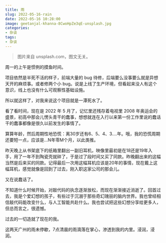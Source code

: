 ```yaml
---
title: 雨
slug: 2022-05-16-rain
date: 2022-05-16 10:28:00
image: geetanjal-khanna-8CwoHpZe3qE-unsplash.jpg
categories:
- 杂谈
tags:
- 杂谈
---
```


> 图片来自 unsplash.com，图文无关。

周一的上午是惯例的摸鱼时间。

项目依然是半死不活的样子，前端大量的 bug 待修，后端要么没事要么就是异想天开的麻烦事。或者修两个小 bug。说是上线了生产环境，但看起来没人有这个意识，线上也没有什么可观察性基础设施。

所以就这样了，对我来说这个项目就是一潭死水了。

看了看时间，现在是 2022 年 5 月了，记忆里还残存着电视里 2008 年奥运会的盛景，初高中那会儿愣头青干的蠢事，想想就连在入行以来第一份工作里说的蠢话干的蠢事都像是很久以前发生的事情了。

算算年龄，然后周期性地恐慌：离30岁还有6、5、4、3....年。哦，我的恐慌周期还要短一点，应该是...N年零M个月，以此类推。

昨天晚上从书架底下的纸箱里翻出一副旧耳机，映像里最初是在18还是19年入手，用了一年不到陶瓷壳就碎了，于是过了段时间又买了同款。昨晚翻出来的这幅当然是后来买的同款。记得最后一次用这幅耳机应该是20年的事情，现在戴上这幅耳机，感觉就像是回到了过去，刚入职这家公司的那会儿。

又在说蠢话了。

不知道什么时候开始，对敲代码的执念逐渐放松，而现在渐渐接近消逝了。回首过去，我是个爱幻想的孩子，有些过于沉溺于那些奇幻瑰丽的脑内世界。我也曾经相信敲代码能改变什么，与人工智能共赴什么。我也尝试把这些幻想分享给更多人，但总而言之，很遗憾。

过去的一切造就了现在的我。

这两天广州的雨未停歇，7点清晨的雨滴落在掌心，渗透到我的内里。浸润，浸润。